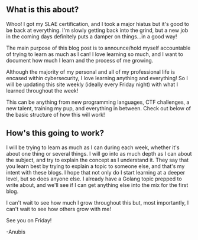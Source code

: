 What is this about?
--------------------

Whoo! I got my SLAE certification, and I took a major hiatus but it's good to be back at everything. I'm slowly getting back into the grind, but a new job in the coming days definitely puts a damper on things...in a good way!

The main purpose of this blog post is to announce/hold myself accountable of trying to learn as much as I can! I love learning so much, and I want to document how much I learn and the process of me growing.

Although the majority of my personal and all of my professional life is encased within cybersecurity, I love learning anything and everything! So I will be updating this site weekly (ideally every Friday night) with what I learned throughout the week!

This can be anything from new programming languages, CTF challenges, a new talent, training my pup, and everything in between. Check out below of the basic structure of how this will work!


How's this going to work?
--------------------------

I will be trying to learn as much as I can during each week, whether it's about one thing or several things. I will go into as much depth as I can about the subject, and try to explain the concept as I understand it. They say that you learn best by trying to explain a topic to someone else, and that's my intent with these blogs. I hope that not only do I start learning at a deeper level, but so does anyone else. I already have a Golang topic prepped to write about, and we'll see if I can get anything else into the mix for the first blog.

I can't wait to see how much I grow throughout this but, most importantly, I can't wait to see how others grow with me!


See you on Friday!

-Anubis 
